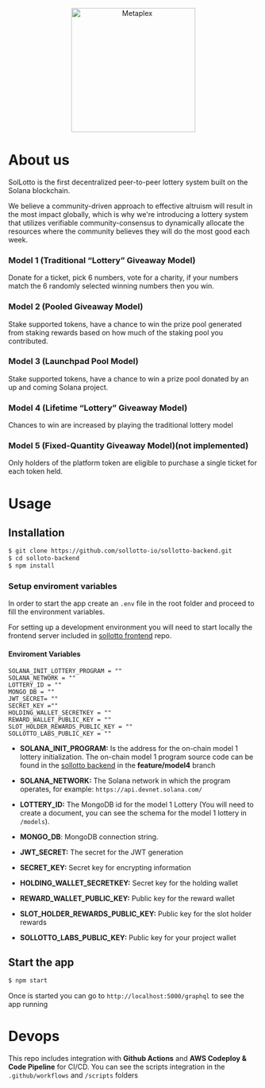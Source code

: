 <p align="center">
  <a href="https://app.sollotto.io/">
    <img alt="Metaplex" src="https://app.sollotto.io/static/media/SolLotto-logo-horizontal.b4b49b1a.png" width="250" />
  </a>
</p>

# About us

SolLotto is the first decentralized peer-to-peer lottery system built on the Solana blockchain.

We believe a community-driven approach to effective altruism will result in the most impact globally, which is why we're introducing a lottery system that utilizes verifiable community-consensus to dynamically allocate the resources where the community believes they will do the most good each week.

### Model 1 (Traditional “Lottery” Giveaway Model)

Donate for a ticket, pick 6 numbers, vote for a charity, if your numbers match the 6 randomly selected winning numbers then you win.

### Model 2 (Pooled Giveaway Model)

Stake supported tokens, have a chance to win the prize pool generated from staking rewards based on how much of the staking pool you contributed.

### Model 3 (Launchpad Pool Model)

Stake supported tokens, have a chance to win a prize pool donated by an up and coming Solana project.

### Model 4 (Lifetime “Lottery” Giveaway Model)

Chances to win are increased by playing the traditional lottery model

### Model 5 (Fixed-Quantity Giveaway Model)(not implemented)

Only holders of the platform token are eligible to purchase a single ticket for each token held.

# Usage

## Installation

```bash
$ git clone https://github.com/sollotto-io/sollotto-backend.git
$ cd solloto-backend
$ npm install
```

### Setup enviroment variables

In order to start the app create an `.env` file in the root folder and proceed to fill the environment variables.

For setting up a development environment you will need to start locally the frontend server included in [sollotto frontend](https://github.com/sollotto-io/sollotto-frontend.git) repo.

#### Enviroment Variables

```
SOLANA_INIT_LOTTERY_PROGRAM = ""
SOLANA_NETWORK = ""
LOTTERY_ID = ""
MONGO_DB = ""
JWT_SECRET= ""
SECRET_KEY =""
HOLDING_WALLET_SECRETKEY = ""
REWARD_WALLET_PUBLIC_KEY = ""
SLOT_HOLDER_REWARDS_PUBLIC_KEY = ""
SOLLOTTO_LABS_PUBLIC_KEY = ""
```

- **SOLANA_INIT_PROGRAM:** Is the address for the on-chain model 1 lottery initialization. The on-chain model 1 program source code can be found in the [sollotto backend](https://github.com/sollotto-io/sollotto-backend.git) in the **feature/model4** branch

- **SOLANA_NETWORK:** The Solana network in which the program operates, for example: `https://api.devnet.solana.com/`

- **LOTTERY_ID:** The MongoDB id for the model 1 Lottery (You will need to create a document, you can see the schema for the model 1 lottery in `/models`).

- **MONGO_DB**: MongoDB connection string.

- **JWT_SECRET:** The secret for the JWT generation

- **SECRET_KEY:** Secret key for encrypting information

- **HOLDING_WALLET_SECRETKEY:** Secret key for the holding wallet

- **REWARD_WALLET_PUBLIC_KEY:** Public key for the reward wallet

- **SLOT_HOLDER_REWARDS_PUBLIC_KEY:** Public key for the slot holder rewards

- **SOLLOTTO_LABS_PUBLIC_KEY:** Public key for your project wallet

## Start the app

```bash
$ npm start
```

Once is started you can go to `http://localhost:5000/graphql` to see the app running

# Devops

This repo includes integration with **Github Actions** and **AWS Codeploy & Code Pipeline** for CI/CD. You can see the scripts integration in the `.github/workflows` and `/scripts` folders
